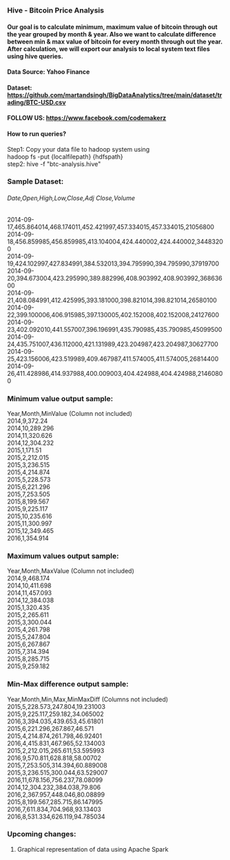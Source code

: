 ### Hive - Bitcoin Price Analysis 
#### Our goal is to calculate minimum, maximum value of bitcoin through out the year grouped by month & year. Also we want to calculate difference between min & max value of bitcoin for every month through out the year. After calculation, we will export our analysis to local system text files using hive queries.

#### Data Source: Yahoo Finance
#### Dataset: https://github.com/martandsingh/BigDataAnalytics/tree/main/dataset/trading/BTC-USD.csv  
#### FOLLOW US: https://www.facebook.com/codemakerz 

#### How to run queries?
Step1: Copy your data file to hadoop system using  
hadoop fs -put {localfilepath} {hdfspath}  
step2: hive -f "btc-analysis.hive"  

### Sample Dataset:
###### Date,Open,High,Low,Close,Adj Close,Volume  
2014-09-17,465.864014,468.174011,452.421997,457.334015,457.334015,21056800  
2014-09-18,456.859985,456.859985,413.104004,424.440002,424.440002,34483200  
2014-09-19,424.102997,427.834991,384.532013,394.795990,394.795990,37919700  
2014-09-20,394.673004,423.295990,389.882996,408.903992,408.903992,36863600  
2014-09-21,408.084991,412.425995,393.181000,398.821014,398.821014,26580100  
2014-09-22,399.100006,406.915985,397.130005,402.152008,402.152008,24127600  
2014-09-23,402.092010,441.557007,396.196991,435.790985,435.790985,45099500  
2014-09-24,435.751007,436.112000,421.131989,423.204987,423.204987,30627700  
2014-09-25,423.156006,423.519989,409.467987,411.574005,411.574005,26814400  
2014-09-26,411.428986,414.937988,400.009003,404.424988,404.424988,21460800  

### Minimum value output sample:
Year,Month,MinValue (Column not included)  
2014,9,372.24  
2014,10,289.296  
2014,11,320.626  
2014,12,304.232  
2015,1,171.51  
2015,2,212.015  
2015,3,236.515  
2015,4,214.874  
2015,5,228.573  
2015,6,221.296  
2015,7,253.505  
2015,8,199.567  
2015,9,225.117  
2015,10,235.616  
2015,11,300.997  
2015,12,349.465  
2016,1,354.914  

### Maximum values output sample:
Year,Month,MaxValue (Column not included)  
2014,9,468.174  
2014,10,411.698  
2014,11,457.093  
2014,12,384.038  
2015,1,320.435  
2015,2,265.611  
2015,3,300.044  
2015,4,261.798  
2015,5,247.804  
2015,6,267.867  
2015,7,314.394  
2015,8,285.715  
2015,9,259.182  

### Min-Max difference output sample:
Year,Month,Min,Max,MinMaxDiff (Columns not included)  
2015,5,228.573,247.804,19.231003  
2015,9,225.117,259.182,34.065002  
2016,3,394.035,439.653,45.61801  
2015,6,221.296,267.867,46.571  
2015,4,214.874,261.798,46.92401  
2016,4,415.831,467.965,52.134003  
2015,2,212.015,265.611,53.595993  
2016,9,570.811,628.818,58.00702  
2015,7,253.505,314.394,60.889008  
2015,3,236.515,300.044,63.529007  
2016,11,678.156,756.237,78.08099  
2014,12,304.232,384.038,79.806  
2016,2,367.957,448.046,80.08899  
2015,8,199.567,285.715,86.147995  
2016,7,611.834,704.968,93.13403  
2016,8,531.334,626.119,94.785034  

### Upcoming changes:
1. Graphical representation of data using Apache Spark
